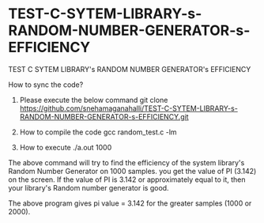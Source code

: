 # TEST-C-SYTEM-LIBRARY-s-RANDOM-NUMBER-GENERATOR-s-EFFICIENCY
TEST C SYTEM LIBRARY's RANDOM NUMBER GENERATOR's EFFICIENCY


How to sync the code?
1)  Please execute the below command
git clone https://github.com/snehamaganahalli/TEST-C-SYTEM-LIBRARY-s-RANDOM-NUMBER-GENERATOR-s-EFFICIENCY.git


2) How to compile the code
gcc random_test.c -lm

3) How to execute
./a.out 1000

The above command will try to find the efficiency of the system library's Random Number Generator on 1000 samples.
you get the value of PI (3.142) on the screen. If the value of PI is 3.142 or approximately equal to it, then your library's Random number generator is good.


The above program gives pi value = 3.142 for the greater samples (1000 or 2000).


